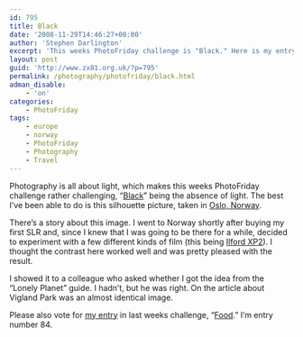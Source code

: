 ```yaml
---
id: 795
title: Black
date: '2008-11-29T14:46:27+00:00'
author: 'Stephen Darlington'
excerpt: 'This weeks PhotoFriday challenge is "Black." Here is my entry.'
layout: post
guid: 'http://www.zx81.org.uk/?p=795'
permalink: /photography/photofriday/black.html
adman_disable:
    - 'on'
categories:
    - PhotoFriday
tags:
    - europe
    - norway
    - PhotoFriday
    - Photography
    - Travel
---
```


Photography is all about light, which makes this weeks PhotoFriday challenge rather challenging, “[Black](http://www.photofriday.com/archives/challenge/000829.php)” being the absence of light. The best I’ve been able to do is this silhouette picture, taken in [Oslo, Norway](http://www.zx81.org.uk/travel/norway.html).

There’s a story about this image. I went to Norway shortly after buying my first SLR and, since I knew that I was going to be there for a while, decided to experiment with a few different kinds of film (this being [Ilford XP2](http://www.ilfordphoto.com/products/product.asp?n=11)). I thought the contrast here worked well and was pretty pleased with the result.

I showed it to a colleague who asked whether I got the idea from the “Lonely Planet” guide. I hadn’t, but he was right. On the article about Vigland Park was an almost identical image.

Please also vote for [my entry](http://www.zx81.org.uk/photography/photofriday/food.html) in last weeks challenge, “[Food](http://www.photofriday.com/linkviewer.php?id=827).” I’m entry number 84.
